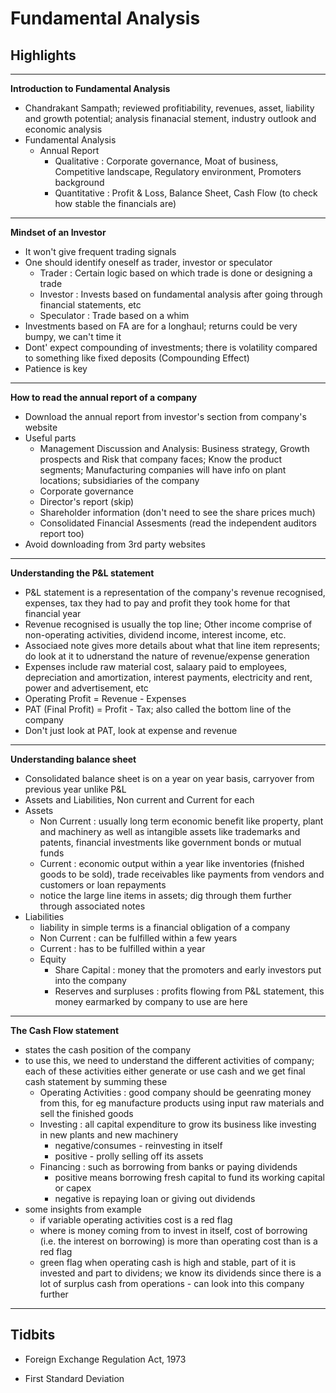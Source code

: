 # Fundamental Analysis

## Highlights

---
**Introduction to Fundamental Analysis**
- Chandrakant Sampath; reviewed profitiability, revenues, asset, liability and growth potential; analysis finanacial stement, industry outlook and economic analysis 
- Fundamental Analysis
  - Annual Report
    - Qualitative : Corporate governance, Moat of business, Competitive landscape, Regulatory environment, Promoters background
    - Quantitative : Profit & Loss, Balance Sheet, Cash Flow (to check how stable the financials are)
---
**Mindset of an Investor**
- It won't give frequent trading signals
- One should identify oneself as trader, investor or speculator
  - Trader : Certain logic based on which trade is done or designing a trade
  - Investor : Invests based on fundamental analysis after going through financial statements, etc
  - Speculator : Trade based on a whim
- Investments based on FA are for a longhaul; returns could be very bumpy, we can't time it
- Dont' expect compounding of investments; there is volatility compared to something like fixed deposits (Compounding Effect)
- Patience is key
---
**How to read the annual report of a company**
- Download the annual report from investor's section from company's website
- Useful parts
  - Management Discussion and Analysis: Business strategy, Growth prospects and Risk that company faces; Know the product segments; Manufacturing companies will have info on plant locations; subsidiaries of the company
  - Corporate governance
  - Director's report (skip)
  - Shareholder information (don't need to see the share prices much)
  - Consolidated Financial Assesments (read the independent auditors report too)
- Avoid downloading from 3rd party websites 
---
**Understanding the P&L statement**
- P&L statement is a representation of the company's revenue recognised, expenses, tax they had to pay and profit they took home for that financial year
- Revenue recognised is usually the top line; Other income comprise of non-operating activities, dividend income, interest income, etc.
- Associaed note gives more details about what that line item represents; do look at it to udnerstand the nature of revenue/expense generation
- Expenses include raw material cost, salaary paid to employees, depreciation and amortization, interest payments, electricity and rent, power and advertisement, etc
- Operating Profit = Revenue - Expenses
- PAT (Final Profit) = Profit - Tax; also called the bottom line of the company
- Don't just look at PAT, look at expense and revenue
---
**Understanding balance sheet**
- Consolidated balance sheet is on a year on year basis, carryover from previous year unlike P&L
- Assets and Liabilities, Non current and Current for each
- Assets
  - Non Current : usually long term economic benefit like property, plant and machinery as well as intangible assets like trademarks and patents, financial investments like government bonds or mutual funds
  - Current : economic output within a year like inventories (fnished goods to be sold), trade receivables like payments from vendors and customers or loan repayments
  - notice the large line items in assets; dig through them further through associated notes
- Liabilities
  - liability in simple terms is a financial obligation of a company 
  - Non Current : can be fulfilled within a few years
  - Current : has to be fulfilled within a year
  - Equity 
    -  Share Capital : money that the promoters and early investors put into the company
    -  Reserves and surpluses : profits flowing from P&L statement, this money earmarked by company to use are here
---
**The Cash Flow statement**
- states the cash position of the company
- to use this, we need to understand the different activities of company; each of these activities either generate or use cash and we get final cash statement by summing these
  - Operating Activities : good company should be geenrating money from this, for eg manufacture products using input raw materials and sell the finished goods
  - Investing : all capital expenditure to grow its business like investing in new plants and new machinery
    - negative/consumes - reinvesting in itself
    - positive - prolly selling off its assets
  - Financing : such as borrowing from banks or paying dividends
    - positive means borrowing fresh capital to fund its working capital or capex
    - negative is repaying loan or giving out dividends
- some insights from example
  - if variable operating activities cost is a red flag
  - where is money coming from to invest in itself, cost of borrowing (i.e. the interest on borrowing) is more than operating cost than is a red flag
  - green flag when operating cash is high and stable, part of it is invested and part to dividens; we know its dividends since there is a lot of surplus cash from operations - can look  into this company further
---

## Tidbits
- Foreign Exchange Regulation Act, 1973

- First Standard Deviation
